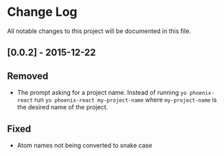 # Change Log
All notable changes to this project will be documented in this file.

## [0.0.2] - 2015-12-22
## Removed
- The prompt asking for a project name. Instead of running `yo phoenix-react` run `yo phoenix-react my-project-name` where `my-project-name` is the desired name of the project.

## Fixed
- Atom names not being converted to snake case
